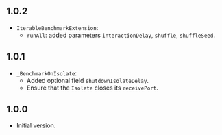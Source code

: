 ## 1.0.2

- `IterableBenchmarkExtension`:
  - `runAll`: added parameters `interactionDelay`, `shuffle`, `shuffleSeed`. 

## 1.0.1

- `_BenchmarkOnIsolate`:
  - Added optional field `shutdownIsolateDelay`.
  - Ensure that the `Isolate` closes its `receivePort`.

## 1.0.0

- Initial version.
